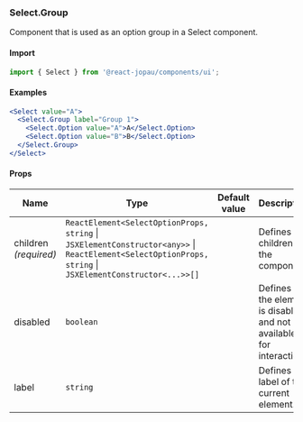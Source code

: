 ### Select.Group

Component that is used as an option group in a Select component.

#### Import

```jsx
import { Select } from '@react-jopau/components/ui';
```

#### Examples

```jsx
<Select value="A">
  <Select.Group label="Group 1">
    <Select.Option value="A">A</Select.Option>
    <Select.Option value="B">B</Select.Option>
  </Select.Group>
</Select>
```

#### Props

| Name                  | Type                                                                                                                                                     | Default value | Description                                                           |
| --------------------- | -------------------------------------------------------------------------------------------------------------------------------------------------------- | ------------- | --------------------------------------------------------------------- |
| children _(required)_ | `ReactElement<SelectOptionProps, string` \| `JSXElementConstructor<any>>` \| `ReactElement<SelectOptionProps, string` \| `JSXElementConstructor<...>>[]` |               | Defines the children of the component.                                |
| disabled              | `boolean`                                                                                                                                                |               | Defines if the element is disabled and not available for interaction. |
| label                 | `string`                                                                                                                                                 |               | Defines the label of the current element.                             |
